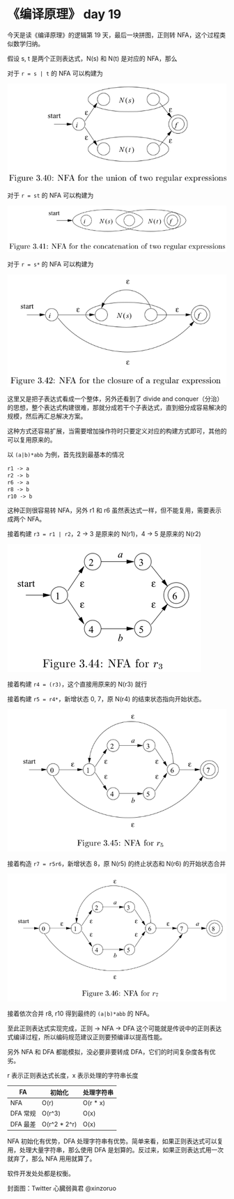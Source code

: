 # 《编译原理》 day 19

今天是读《编译原理》的逻辑第 19 天，最后一块拼图，正则转 NFA，这个过程类似数学归纳。

假设 s, t 是两个正则表达式，N(s) 和 N(t) 是对应的 NFA，那么

对于 `r = s | t` 的 NFA 可以构建为

![](3-union-1.png)

对于 `r = st` 的 NFA 可以构建为

![](3-concatenation-1.png)

对于 `r = s*` 的 NFA 可以构建为

![](3-closure-1.png)

这里又是把子表达式看成一个整体，另外还看到了 divide and conquer（分治）的思想，整个表达式构建很难，那就分成若干个子表达式，直到细分成容易解决的规模，然后再汇总解决方案。

这种方式还容易扩展，当需要增加操作符时只要定义对应的构建方式即可，其他的可以复用原来的。

以 `(a|b)*abb` 为例，首先找到最基本的情况

```
r1 -> a
r2 -> b
r6 -> a
r8 -> b
r10 -> b
```

这种正则很容易转 NFA，另外 r1 和 r6 虽然表达式一样，但不能复用，需要表示成两个 NFA。

接着构建 `r3 = r1 | r2`，2 -> 3 是原来的 N(r1)，4 -> 5 是原来的 N(r2)

![](3-nfa-1.png)

接着构建 `r4 = (r3)`，这个直接用原来的 N(r3) 就行

接着构建 `r5 = r4*`，新增状态 0, 7，原 N(r4) 的结束状态指向开始状态。

![](3-nfa-2.png)

接着构造 `r7 = r5r6`，新增状态 8，原 N(r5) 的终止状态和 N(r6) 的开始状态合并

![](3-nfa-3.png)

接着依次合并 r8, r10 得到最终的 `(a|b)*abb` 的 NFA。

至此正则表达式实现完成，正则 -> NFA -> DFA 这个可能就是传说中的正则表达式编译过程，所以编码规范建议正则要预编译以提高性能。

另外 NFA 和 DFA 都能模拟，没必要非要转成 DFA，它们的时间复杂度各有优劣。

r 表示正则表达式长度，x 表示处理的字符串长度

|FA|初始化|处理字符串|
|--|--|--|
|NFA|O(r)|O(r * x)|
|DFA 常规|O(r^3)|O(x)|
|DFA 最差|O(r^2 * 2^r)|O(x)|

NFA 初始化有优势，DFA 处理字符串有优势。简单来看，如果正则表达式可以复用，处理大量字符串，那么使用 DFA 是划算的。反过来，如果正则表达式用一次就弃了，那么 NFA 用用就算了。

软件开发处处都是权衡。

封面图：Twitter 心臓弱眞君 @xinzoruo